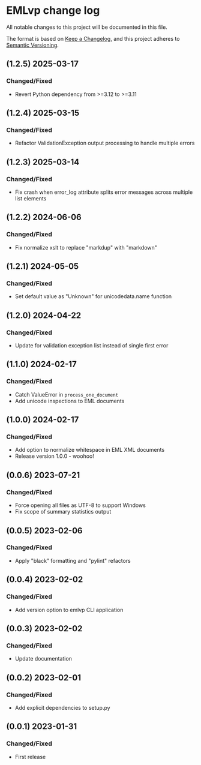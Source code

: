 # EMLvp change log
All notable changes to this project will be documented in this file.

The format is based on [Keep a Changelog](https://keepachangelog.com/en/1.0.0/),
and this project adheres to [Semantic Versioning](https://semver.org/spec/v2.0.0.html).

## (1.2.5) 2025-03-17
### Changed/Fixed
- Revert Python dependency from >=3.12 to >=3.11

## (1.2.4) 2025-03-15
### Changed/Fixed
- Refactor ValidationException output processing to handle multiple errors

## (1.2.3) 2025-03-14
### Changed/Fixed
- Fix crash when error_log attribute splits error messages across multiple list elements

## (1.2.2) 2024-06-06
### Changed/Fixed
- Fix normalize xslt to replace "markdup" with "markdown"

## (1.2.1) 2024-05-05
### Changed/Fixed
- Set default value as "Unknown" for unicodedata.name function

## (1.2.0) 2024-04-22
### Changed/Fixed
- Update for validation exception list instead of single first error

## (1.1.0) 2024-02-17
### Changed/Fixed
- Catch ValueError in `process_one_document`
- Add unicode inspections to EML documents

## (1.0.0) 2024-02-17
### Changed/Fixed
- Add option to normalize whitespace in EML XML documents
- Release version 1.0.0 - woohoo!

## (0.0.6) 2023-07-21
### Changed/Fixed
- Force opening all files as UTF-8 to support Windows
- Fix scope of summary statistics output

## (0.0.5) 2023-02-06
### Changed/Fixed
- Apply "black" formatting and "pylint" refactors

## (0.0.4) 2023-02-02
### Changed/Fixed
- Add version option to emlvp CLI application

## (0.0.3) 2023-02-02
### Changed/Fixed
- Update documentation

## (0.0.2) 2023-02-01
### Changed/Fixed
- Add explicit dependencies to setup.py

## (0.0.1) 2023-01-31
### Changed/Fixed
- First release

